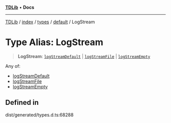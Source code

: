 [**TDLib**](../../../../../../README.md) • **Docs**

***

[TDLib](../../../../../../modules.md) / [index](../../../../../README.md) / [types](../../../README.md) / [default](../README.md) / LogStream

# Type Alias: LogStream

> **LogStream**: [`logStreamDefault`](logStreamDefault.md) \| [`logStreamFile`](logStreamFile.md) \| [`logStreamEmpty`](logStreamEmpty.md)

Any of:
- [logStreamDefault](logStreamDefault.md)
- [logStreamFile](logStreamFile.md)
- [logStreamEmpty](logStreamEmpty.md)

## Defined in

dist/generated/types.d.ts:68288
